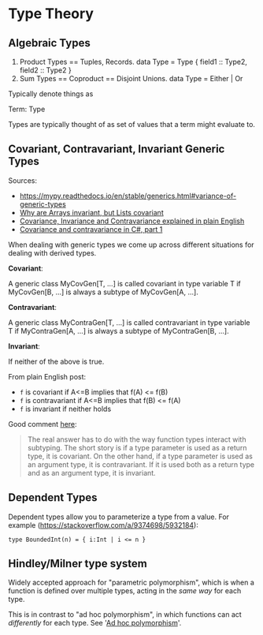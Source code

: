 # Type Theory

## Algebraic Types

1. Product Types == Tuples, Records.           data Type = Type { field1 :: Type2, field2 :: Type2 }
2. Sum Types == Coproduct == Disjoint Unions.  data Type = Either | Or

Typically denote things as

Term: Type

Types are typically thought of as set of values that a term might evaluate to.

## Covariant, Contravariant, Invariant Generic Types

Sources:
 - <https://mypy.readthedocs.io/en/stable/generics.html#variance-of-generic-types>
 - [Why are Arrays invariant, but Lists covariant](https://stackoverflow.com/q/6684493/5932184)
 - [Covariance, Invariance and Contravariance explained in plain English](https://stackoverflow.com/q/8481301/5932184)
 - [Covariance and contravariance in C#, part 1](https://ericlippert.com/2007/10/16/covariance-and-contravariance-in-c-part-1/)


When dealing with generic types we come up across different
situations for dealing with derived types.

**Covariant**:

A generic class MyCovGen[T, ...] is called covariant in type variable T if MyCovGen[B, ...] is always a subtype of MyCovGen[A, ...].

**Contravariant**:

A generic class MyContraGen[T, ...] is called contravariant in type variable T if MyContraGen[A, ...] is always a subtype of MyContraGen[B, ...].

**Invariant**:

If neither of the above is true.

From plain English post:

 - `f` is covariant if A<=B implies that f(A) <= f(B)
 - `f` is contravariant if A<=B implies that f(B) <= f(A)
 - `f` is invariant if neither holds

Good comment [here](https://stackoverflow.com/a/42720468/5932184):

> The real answer has to do with the way function types interact with
> subtyping. The short story is if a type parameter is used as a return
> type, it is covariant. On the other hand, if a type parameter is used as
> an argument type, it is contravariant. If it is used both as a return
> type and as an argument type, it is invariant.

## Dependent Types

Dependent types allow you to parameterize a type from a value. For
example (<https://stackoverflow.com/a/9374698/5932184>):

```
type BoundedInt(n) = { i:Int | i <= n }
```

## Hindley/Milner type system

Widely accepted approach for "parametric polymorphism", which is when a
function is defined over multiple types, acting in the *same way* for
each type.

This is in contrast to "ad hoc polymorphism", in which functions can act
*differently* for each type. See '[Ad hoc polymorphism](https://doi.org/10.1145/75277.75283)'.
